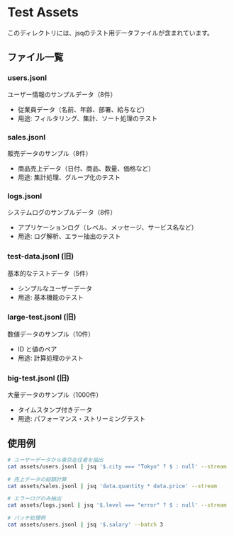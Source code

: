 # Test Assets

このディレクトリには、jsqのテスト用データファイルが含まれています。

## ファイル一覧

### users.jsonl
ユーザー情報のサンプルデータ（8件）
- 従業員データ（名前、年齢、部署、給与など）
- 用途: フィルタリング、集計、ソート処理のテスト

### sales.jsonl  
販売データのサンプル（8件）
- 商品売上データ（日付、商品、数量、価格など）
- 用途: 集計処理、グループ化のテスト

### logs.jsonl
システムログのサンプルデータ（8件）
- アプリケーションログ（レベル、メッセージ、サービス名など）
- 用途: ログ解析、エラー抽出のテスト

### test-data.jsonl (旧)
基本的なテストデータ（5件）
- シンプルなユーザーデータ
- 用途: 基本機能のテスト

### large-test.jsonl (旧)
数値データのサンプル（10件）
- ID と値のペア
- 用途: 計算処理のテスト

### big-test.jsonl (旧) 
大量データのサンプル（1000件）
- タイムスタンプ付きデータ
- 用途: パフォーマンス・ストリーミングテスト

## 使用例

```bash
# ユーザーデータから東京在住者を抽出
cat assets/users.jsonl | jsq '$.city === "Tokyo" ? $ : null' --stream | grep -v null

# 売上データの総額計算
cat assets/sales.jsonl | jsq 'data.quantity * data.price' --stream

# エラーログのみ抽出
cat assets/logs.jsonl | jsq '$.level === "error" ? $ : null' --stream | grep -v null

# バッチ処理例
cat assets/users.jsonl | jsq '$.salary' --batch 3
```